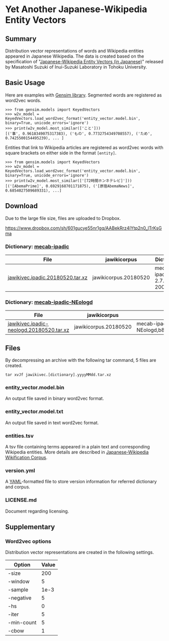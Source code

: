 # Yet Another Japanese-Wikipedia Entity Vectors

## Summary

Distribution vector representations of words and Wikipedia entities appeared in Japanese Wikipedia. The data is created based on the specification of "[Japanese-Wikipedia Entity Vectors (in Japanese)](http://www.cl.ecei.tohoku.ac.jp/~m-suzuki/jawiki_vector/)" released by Masatoshi Suzuki of Inui-Suzuki Laboratory in Tohoku University.

## Basic Usage

Here are examples with [Gensim library](https://radimrehurek.com/gensim/).
Segmented words are registered as word2vec words.

```
>>> from gensim.models import KeyedVectors
>>> w2v_model = KeyedVectors.load_word2vec_format('entity_vector.model.bin', binary=True, unicode_errors='ignore')
>>> print(w2v_model.most_similar(['こと']))
[('事', 0.9618349075317383), ('もの', 0.7732754349708557), ('ため', 0.7425500154495239), ... ]
```

Entities that link to Wikipedia articles are registered as word2vec words with square brackets on either side in the format `[entity]`.

```
>>> from gensim.models import KeyedVectors
>>> w2v_model = KeyedVectors.load_word2vec_format('entity_vector.model.bin', binary=True, unicode_errors='ignore')
>>> print(w2v_model.most_similar(['[72時間ホンネテレビ]']))
[('[AbemaPrime]', 0.6929168701171875), ('[原宿AbemaNews]', 0.6854027509689331), ...]
```

## Download
Due to the large file size, files are uploaded to Dropbox.

https://www.dropbox.com/sh/601gucye55nr1gq/AABekRrz4IYtp2n0_lTrKsGma

### Dictionary: [mecab-ipadic](https://github.com/taku910/mecab/tree/master/mecab-ipadic)
| File | jawikicorpus | Dictionary | md5 |
| --- | --- | --- | --- |
| [jawikivec.ipadic.20180520.tar.xz](https://www.dropbox.com/s/98ftqtydopryaua/jawikivec.ipadic.20180520.tar.xz) | jawikicorpus.20180520 | mecab-ipadic-2.7.0-20070801 | 898b2562d6b851b84e4b467b92e5782a |

### Dictionary: [mecab-ipadic-NEologd](https://github.com/neologd/mecab-ipadic-neologd)

| File | jawikicorpus | Dictionary | md5 |
| --- | --- | --- | --- |
| [jawikivec.ipadic-neologd.20180520.tar.xz](https://www.dropbox.com/s/wvq0s1fyaxuo8gy/jawikivec.ipadic-neologd.20180520.tar.xz) | jawikicorpus.20180520 | mecab-ipadic-NEologd,b8b282537589becf7256e74c80c543aa2eba5674 | 9d67c83dfe2ceb79bb3ac446a42ede40 |

## Files

By decompressing an archive with the following tar command, 5 files are created.

```
tar xvJf jawikivec.[dictionary].yyyyMMdd.tar.xz
```

### entity_vector.model.bin

An output file saved in binary word2vec format.

### entity_vector.model.txt

An output file saved in text word2vec format.

### entities.tsv
A tsv file containing terms appeared in a plain text and corresponding Wikipedia entities. More details are described in [Japanese-Wikipedia Wikification Corpus](https://github.com/wikiwikification/jawikicorpus).

### version.yml

A [YAML](https://en.wikipedia.org/wiki/YAML)-formatted file to store version information for referred dictionary and corpus.

### LICENSE.md

Document regarding licensing.

## Supplementary

### Word2vec options

Distribution vector representations are created in the following settings.

| Option | Value |
| --- | --- |
| -size | 200 |
| -window | 5 |
| -sample | 1e-3 |
| -negative | 5 |
| -hs | 0 |
| -iter | 5 |
| -min-count | 5 |
| -cbow | 1 |
